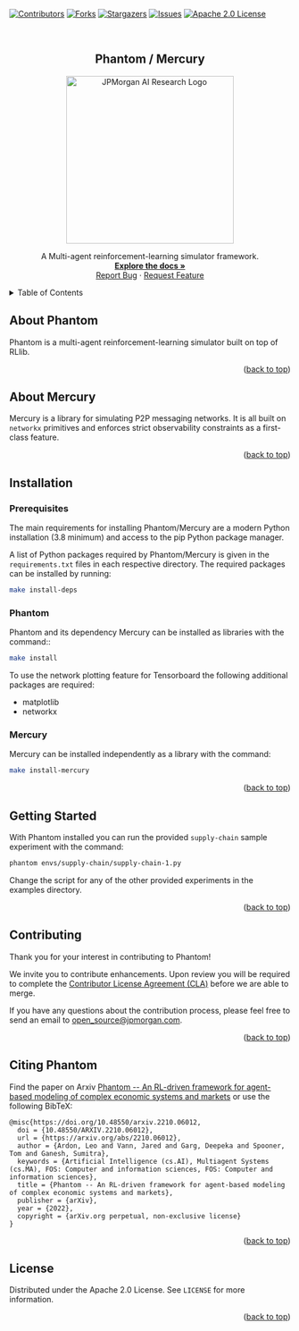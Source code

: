 <div id="top"></div>

[![Contributors][contributors-shield]][contributors-url]
[![Forks][forks-shield]][forks-url]
[![Stargazers][stars-shield]][stars-url]
[![Issues][issues-shield]][issues-url]
[![Apache 2.0 License][license-shield]][license-url]

<br />
<div align="center">
  <h2 align="center">Phantom / Mercury</h2>

  <a href="https://github.com/jpmorganchase/Phantom">
    <img src="phantom/docs/img/ai.png" alt="JPMorgan AI Research Logo" width=300>
  </a>

  <p align="center">
    A Multi-agent reinforcement-learning simulator framework.
    <br />
    <a href="https://github.com/jpmorganchase/Phantom"><strong>Explore the docs »</strong></a>
    <br />
    <a href="https://github.com/jpmorganchase/Phantom/issues">Report Bug</a>
    ·
    <a href="https://github.com/jpmorganchase/Phantom/issues">Request Feature</a>
  </p>
</div>


<details>
  <summary>Table of Contents</summary>
  <ol>
    <li><a href="#about-phantom">About Phantom</a></li>
    <li><a href="#about-mercury">About Mercury</a></li>
    <li><a href="#installation">Installation</a></li>
    <li><a href="#getting-started">Getting Started</a></li>
    <li><a href="#contributing">Contributing</a></li>
    <li><a href="#citing-phantom">Citing Phantom</a></li>
    <li><a href="#license">License</a></li>
  </ol>
</details>


## About Phantom

Phantom is a multi-agent reinforcement-learning simulator built on top of RLlib.

<p align="right">(<a href="#top">back to top</a>)</p>


## About Mercury

Mercury is a library for simulating P2P messaging networks. It is all built on
`networkx` primitives and enforces strict observability constraints as a first-class
feature.

<p align="right">(<a href="#top">back to top</a>)</p>


## Installation

### Prerequisites

The main requirements for installing Phantom/Mercury are a modern Python installation
(3.8 minimum) and access to the pip Python package manager.

A list of Python packages required by Phantom/Mercury is given in the
`requirements.txt` files in each respective directory. The required packages can be
installed by running:

```sh
make install-deps
```

### Phantom

Phantom and its dependency Mercury can be installed as libraries with the command::

```sh
make install
```

To use the network plotting feature for Tensorboard the following additional packages
are required:

- matplotlib
- networkx


### Mercury

Mercury can be installed independently as a library with the command:

```sh
make install-mercury
```

<p align="right">(<a href="#top">back to top</a>)</p>


## Getting Started

With Phantom installed you can run the provided `supply-chain` sample experiment
with the command:

```sh
phantom envs/supply-chain/supply-chain-1.py
```

Change the script for any of the other provided experiments in the examples directory.

<p align="right">(<a href="#top">back to top</a>)</p>


## Contributing

Thank you for your interest in contributing to Phantom!

We invite you to contribute enhancements. Upon review you will be required to complete
the [Contributor License Agreement (CLA)](https://github.com/jpmorganchase/cla) before
we are able to merge.

If you have any questions about the contribution process, please feel free to send an
email to [open_source@jpmorgan.com](mailto:open_source@jpmorgan.com).

<p align="right">(<a href="#top">back to top</a>)</p>


## Citing Phantom

Find the paper on Arxiv [Phantom -- An RL-driven framework for agent-based modeling of complex economic systems and markets](https://arxiv.org/abs/2210.06012) or use the following BibTeX:

```
@misc{https://doi.org/10.48550/arxiv.2210.06012,
  doi = {10.48550/ARXIV.2210.06012},
  url = {https://arxiv.org/abs/2210.06012},
  author = {Ardon, Leo and Vann, Jared and Garg, Deepeka and Spooner, Tom and Ganesh, Sumitra},
  keywords = {Artificial Intelligence (cs.AI), Multiagent Systems (cs.MA), FOS: Computer and information sciences, FOS: Computer and information sciences},
  title = {Phantom -- An RL-driven framework for agent-based modeling of complex economic systems and markets},
  publisher = {arXiv},
  year = {2022},
  copyright = {arXiv.org perpetual, non-exclusive license}
}
```

<p align="right">(<a href="#top">back to top</a>)</p>


## License

Distributed under the Apache 2.0 License. See `LICENSE` for more information.

<p align="right">(<a href="#top">back to top</a>)</p>


[contributors-shield]: https://img.shields.io/github/contributors/jpmorganchase/Phantom.svg?style=for-the-badge
[contributors-url]: https://github.com/jpmorganchase/Phantom/graphs/contributors

[forks-shield]: https://img.shields.io/github/forks/jpmorganchase/Phantom.svg?style=for-the-badge
[forks-url]: https://github.com/jpmorganchase/Phantom/network/members

[stars-shield]: https://img.shields.io/github/stars/jpmorganchase/Phantom.svg?style=for-the-badge
[stars-url]: https://github.com/jpmorganchase/Phantom/stargazers

[issues-shield]: https://img.shields.io/github/issues/jpmorganchase/Phantom.svg?style=for-the-badge
[issues-url]: https://github.com/jpmorganchase/Phantom/issues

[license-shield]: https://img.shields.io/github/license/jpmorganchase/Phantom.svg?style=for-the-badge
[license-url]: https://github.com/jpmorganchase/Phantom/blob/master/LICENSE.txt


<!-- README template used: https://github.com/othneildrew/Best-README-Template -->